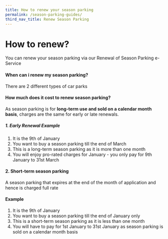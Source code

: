 ```yaml
---
title: How to renew your season parking
permalink: /season-parking-guides/
third_nav_title: Renew Season Parking
---
```


# How to renew?
You can renew your season parking via our Renewal of Season Parking e-Service

#### When can i renew my season parking?
There are 2 different types of car parks

#### How much does it cost to renew season parking?
As season parking is for **long-term use and sold on a calendar month basis**, charges are the same for early or late renewals.
##### 1. Early Renewal Example

1. It is the 9th of January 
2. You want to buy a season parking till the end of March
3. This is a long-term season parking as it is more than one month
4. You will enjoy pro-rated charges for January - you only pay for 9th January to 31st March

#### 2. Short-term season parking 
A season parking that expires at the end of the month of application and hence is charged full rate
#### Example 
1. It is the 9th of January 
2. You want to buy a season parking till the end of January only
3. This is a short-term season parking as it is less than one month
4. You will have to pay for 1st January to 31st January as season parking is sold on a calendar month basis
